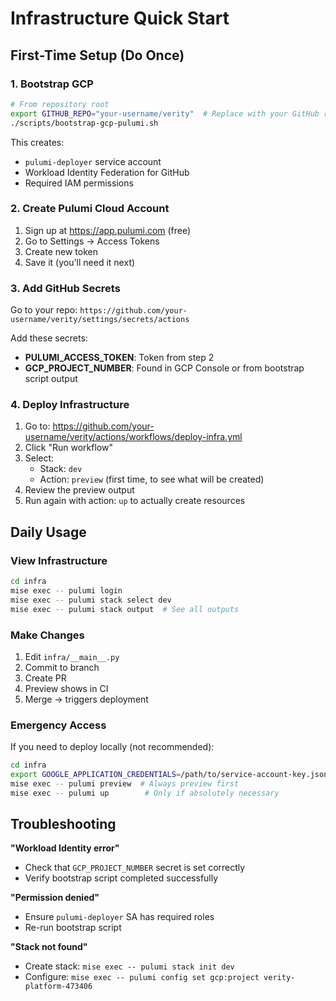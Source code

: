 # Infrastructure Quick Start

## First-Time Setup (Do Once)

### 1. Bootstrap GCP
```bash
# From repository root
export GITHUB_REPO="your-username/verity"  # Replace with your GitHub repo
./scripts/bootstrap-gcp-pulumi.sh
```

This creates:
- `pulumi-deployer` service account
- Workload Identity Federation for GitHub
- Required IAM permissions

### 2. Create Pulumi Cloud Account
1. Sign up at https://app.pulumi.com (free)
2. Go to Settings → Access Tokens
3. Create new token
4. Save it (you'll need it next)

### 3. Add GitHub Secrets
Go to your repo: `https://github.com/your-username/verity/settings/secrets/actions`

Add these secrets:
- **PULUMI_ACCESS_TOKEN**: Token from step 2
- **GCP_PROJECT_NUMBER**: Found in GCP Console or from bootstrap script output

### 4. Deploy Infrastructure
1. Go to: https://github.com/your-username/verity/actions/workflows/deploy-infra.yml
2. Click "Run workflow"
3. Select:
   - Stack: `dev`
   - Action: `preview` (first time, to see what will be created)
4. Review the preview output
5. Run again with action: `up` to actually create resources

## Daily Usage

### View Infrastructure
```bash
cd infra
mise exec -- pulumi login
mise exec -- pulumi stack select dev
mise exec -- pulumi stack output  # See all outputs
```

### Make Changes
1. Edit `infra/__main__.py`
2. Commit to branch
3. Create PR
4. Preview shows in CI
5. Merge → triggers deployment

### Emergency Access
If you need to deploy locally (not recommended):
```bash
cd infra
export GOOGLE_APPLICATION_CREDENTIALS=/path/to/service-account-key.json
mise exec -- pulumi preview  # Always preview first
mise exec -- pulumi up        # Only if absolutely necessary
```

## Troubleshooting

**"Workload Identity error"**
- Check that `GCP_PROJECT_NUMBER` secret is set correctly
- Verify bootstrap script completed successfully

**"Permission denied"**
- Ensure `pulumi-deployer` SA has required roles
- Re-run bootstrap script

**"Stack not found"**
- Create stack: `mise exec -- pulumi stack init dev`
- Configure: `mise exec -- pulumi config set gcp:project verity-platform-473406`